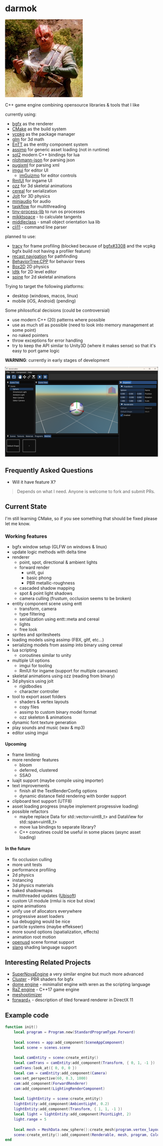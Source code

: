 darmok
====

![Dathon trying to explain the importance of Darmok](logo.png)

C++ game engine combining opensource libraries & tools that I like

currently using:

* [bgfx](https://github.com/bkaradzic/bgfx) as the renderer
* [CMake](https://cmake.org/) as the build system 
* [vcpkg](https://vcpkg.io) as the package manager
* [glm](https://github.com/g-truc/glm) for 3d math
* [EnTT](https://github.com/skypjack/entt) as the entity component system
* [assimp](https://github.com/assimp/assimp) for generic asset loading (not in runtime)
* [sol2](https://github.com/ThePhD/sol2) modern C++ bindings for lua
* [nlohmann-json](https://github.com/nlohmann/json) for parsing json
* [pugixml](https://pugixml.org/) for parsing xml
* [imgui](https://github.com/ocornut/imgui) for editor UI
    * [imGuizmo](https://github.com/CedricGuillemet/ImGuizmo) for editor controls
* [RmlUI](https://github.com/mikke89/RmlUi) for ingame UI
* [ozz](https://github.com/guillaumeblanc/ozz-animation/) for 3d skeletal animations
* [cereal](https://uscilab.github.io/cereal/) for serialization
* [Jolt](https://github.com/jrouwe/JoltPhysics) for 3D physics
* [miniaudio](https://miniaud.io/) for audio
* [taskflow](https://github.com/taskflow/taskflow) for multithreading
* [tiny-process-lib](https://gitlab.com/eidheim/tiny-process-library) to run os processes
* [mikktspace](http://www.mikktspace.com/) - to calculate tangents
* [middleclass](https://github.com/kikito/middleclass) - small object orientation lua lib
* [cli11](https://github.com/CLIUtils/CLI11) - command line parser

planned to use:

* [tracy](https://github.com/wolfpld/tracy) for frame profiling
    (blocked because of [bgfx#3308](https://github.com/bkaradzic/bgfx/pull/3308)
    and the vcpkg bgfx build not having a profiler feature)
* [recast navigation](http://recastnav.com/) for pathfinding
* [BehaviorTree.CPP](https://www.behaviortree.dev/) for behavior trees
* [Box2D](https://box2d.org/) 2D physics
* [ldtk](https://ldtk.io/) for 2D level editor
* [spine](https://github.com/EsotericSoftware/spine-runtimes) for 2d skeletal animations

Trying to target the following platforms:
* desktop (windows, macos, linux)
* mobile (iOS, Android) (pending)

Some philosofical decisions (could be controversial)
* use modern C++ (20) patterns where possible
* use as much stl as possible (need to look into memory management at some point)
* no naked pointers
* throw exceptions for error handling
* try to keep the API similar to Unity3D (where it makes sense) so that it's easy to port game logic

**WARNING**: currently in early stages of development

![editor screenshot](editor_screenshot.png)

## Frequently Asked Questions

* Will it have feature X?
> Depends on what I need. Anyone is welcome to fork and submit PRs.

## Current State

I'm still learning CMake, so if you see something that should be fixed please let me know.

### Working features

* bgfx window setup (GLFW on windows & linux)
* update logic methods with delta time
* renderer
    * point, spot, directional & ambient lights
    * forward render
        * unlit, gui
        * basic phong
        * PBR metallic-roughness
    * cascaded shadow mapping
    * spot & point light shadows
    * camera culling (frustum, occlusion seems to be broken)
* entity component scene using entt
    * transform, camera
    * type filtering
    * serialization using entt::meta and cereal
    * lights
    * free look
* sprites and spritesheets
* loading models using assimp (FBX, gltf, etc...)
* serializing models from assimp into binary using cereal
* lua scripting
    * coroutines similar to unity
* multiple UI options
    * imgui for tooling
    * RmlUI for ingame (support for multiple canvases)
* skeletal animations using ozz (reading from binary)
* 3d physics using jolt
    * rigidbodies
    * character controller
* tool to export asset folders 
    * shaders & vertex layouts
    * copy files
    * assimp to custom binary model format
    * ozz skeleton & animations
* dynamic font texture generation
* play sounds and music (wav & mp3)
* editor using imgui

#### Upcoming
* frame limiting
* more renderer features
    * bloom
    * deferred, clustered
    * SSAO
* luajit support (maybe compile using importer)
* text improvements
    * finish all the TextRenderConfig options
    * dynamic distance field rendering with border support
* clipboard text support (UTF8)
* asset loading progress (maybe implement progressive loading)
* possible refactors
    * maybe replace Data for std::vector<uint8_t> and DataView for std::span<uint8_t>
    * move lua bindings to separate library?
    * C++ coroutines could be useful in some places (async asset loading)

#### In the future
* fix occlusion culling
* more unit tests
* performance profiling
* 2d physics
* instancing
* 3d physics materials
* baked shadowmaps
* multithreaded updates ([Ubisoft](https://www.youtube.com/watch?v=X1T3IQ4N-3g))
* custom UI module (rmlui is nice but slow)
* spine animations
* unify use of allocators everywhere
* progressive asset loaders
* lua debugging would be nice
* particle systems (maybe effekseer)
* more sound options (spatialization, effects)
* animation root motion 
* [openusd](https://github.com/PixarAnimationStudios/OpenUSD) scene format support
* [slang](https://github.com/shader-slang/slang) shading language support

## Interesting Related Projects
* [SuperNovaEngine](https://github.com/skaarj1989/SupernovaEngine) a very similar engine but much more advanced
* [Cluster](https://github.com/pezcode/Cluster) - PBR shaders for bgfx
* [dome engine](https://github.com/domeengine/dome) - minimalist engine with wren as the scripting language
* [RaZ engine](https://github.com/Razakhel/RaZ) - C++17 game engine
* [meshoptimizer](https://github.com/zeux/meshoptimizer)
* [forward+](https://www.3dgep.com/forward-plus/) - description of tiled forward renderer in DirectX 11

## Example code

```lua
function init()
    local program = Program.new(StandardProgramType.Forward)

    local scenes = app:add_component(SceneAppComponent)
    local scene = scenes.scene

    local camEntity = scene:create_entity()
    local camTrans = camEntity:add_component(Transform, { 0, 1, -1 })
    camTrans:look_at({ 0, 0, 0 })
    local cam = camEntity:add_component(Camera)
    cam:set_perspective(60, 0.3, 1000)
    cam:add_component(ForwardRenderer)
    cam:add_component(LightingRenderComponent)

    local lightEntity = scene:create_entity()
    lightEntity:add_component(AmbientLight, 0.2)
    lightEntity:add_component(Transform, { 1, 1, -1 })
    local light = lightEntity:add_component(PointLight, 2)
    light.range = 5

    local mesh = MeshData.new_sphere():create_mesh(program.vertex_layout)
    scene:create_entity():add_component(Renderable, mesh, program, Color.green)
end
```